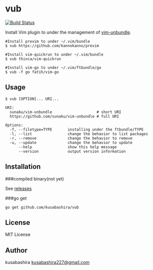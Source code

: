 vub
===
 
[![Build Status](https://travis-ci.org/kusabashira/vub.svg?branch=master)](https://travis-ci.org/kusabashira/vub)
 
Install Vim plugin to under the management of
[vim-unbundle](https://github.com/sunaku/vim-unbundle).
 
```
#Install previm to under ~/.vim/bundle
$ vub https://github.com/kannokanno/previm
 
#Install vim-quickrun to under ~/.vim/bundle
$ vub thinca/vim-quickrun
 
#Install vim-go to under ~/.vim/ftbundle/go
$ vub -f go fatih/vim-go
```
 
Usage
-----
 
```
$ vub [OPTION]... URI...
 
URI:
  sunaku/vim-unbundle                    # short URI
  https://github.com/sunaku/vim-unbundle # full URI
 
Options:
  -f, --filetype=TYPE       installing under the ftbundle/TYPE
  -l, --list                change the behavior to list packages
  -r, --remove              change the behavior to remove
  -u, --update              change the behavior to update
      --help                show this help message
      --version             output version information
```
 
Installation
------------
 
###compiled binary(not yet)
 
See [releases](https://github.com/kusabashira/vub/releases)
 
###go get
 
```
go get github.com/kusabashira/vub
```
 
License
-------
 
MIT License
 
Author
------
 
kusabashira <kusabashira227@gmail.com>
